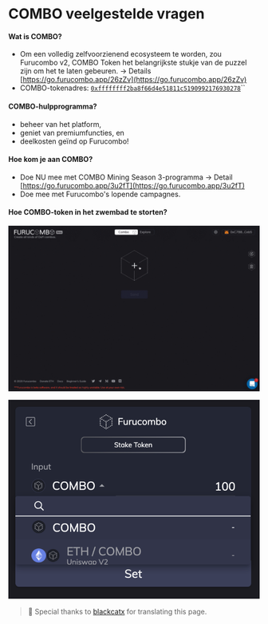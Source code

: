 # COMBO veelgestelde vragen

#### Wat is COMBO? 

* Om een volledig zelfvoorzienend ecosysteem te worden, zou Furucombo v2, COMBO Token het belangrijkste stukje van de puzzel zijn om het te laten gebeuren. → Details [https://go.furucombo.app/26zZv](https://go.furucombo.app/26zZv) 
* COMBO-tokenadres: [`0xffffffff2ba8f66d4e51811c5190992176930278`](https://etherscan.io/token/0xfFffFffF2ba8F66D4e51811C5190992176930278)\`\`

#### **COMBO-hulpprogramma?**

* beheer van het platform,
* geniet van premiumfuncties, en
* deelkosten geïnd op Furucombo!

#### **Hoe kom je aan COMBO?**

* Doe NU mee met COMBO Mining Season 3-programma → Detail [https://go.furucombo.app/3u2fT](https://go.furucombo.app/3u2fT)
* Doe mee met Furucombo's lopende campagnes.

#### Hoe COMBO-token in het zwembad te storten?

![](../../.gitbook/assets/staking_combo.gif)

![COMBO Pool \(Pool 0\) / ETH-COMBO Pool \(Pool 1\)](../../.gitbook/assets/jie-tu-20210115-xia-wu-9.23.36.png)



> 🧊 Special thanks to [blackcatx](https://twitter.com/gaintodayx) for translating this page.

